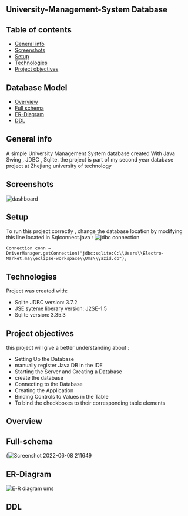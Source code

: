 ## University-Management-System Database 

## Table of contents

* [General info](#general-info)
* [Screenshots](#screenshots)
* [Setup](#setup)
* [Technologies](#technologies)
* [Project objectives](#project-objectives)

## Database Model 

* [Overview](#Overview)
* [Full schema](#Full-schema)
* [ER-Diagram](#ER-Diagram)
* [DDL](#DDL)





## General info
A simple University Management System database  created With Java Swing , JDBC , Sqlite.
the project is part of my second year database project at Zhejiang university of technology 

## Screenshots 
![dashboard](https://user-images.githubusercontent.com/78693054/185799118-d321867f-6ef6-4e5f-ac9e-7508422b990f.png)



## Setup
To run this project correctly , change the database location by modifying this line located in Sqlconnect.java :
![jdbc connection](https://user-images.githubusercontent.com/78693054/185797470-4de84542-0be3-45c0-ae0d-d8ae73ddf18d.png)

```
Connection conn = DriverManager.getConnection("jdbc:sqlite:C:\\Users\\Electro-Market.ma\\eclipse-workspace\\Ums\\yazid.db");
```
	
## Technologies
Project was created with:
* Sqlite JDBC version: 3.7.2
* JSE syteme liberary version: J2SE-1.5
* Sqlite version: 3.35.3

## Project objectives
this project will give a better understanding about : 

* Setting Up the Database
* manually register Java DB in the IDE
* Starting the Server and Creating a Database
* create the database
* Connecting to the Database
* Creating the Application
* Binding Controls to Values in the Table
* To bind the checkboxes to their corresponding table elements

## Overview

## Full-schema
(![Screenshot 2022-06-08 211649](https://user-images.githubusercontent.com/78693054/185799601-c9290873-3346-4a56-b32a-f98f84e9d628.png)

## ER-Diagram
![E-R diagram ums](https://user-images.githubusercontent.com/78693054/185799159-edb89ff1-a187-4ea8-86a9-5e7d606c08b9.png)

## DDL








	




